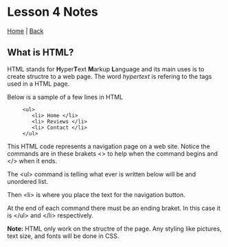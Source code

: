 # Lesson 4 Notes

[Home](/README.md) | [Back](/102-main/102TableofContents.md)


## What is HTML?

HTML stands for **H**yper**T**ext **M**arkup **L**anguage and its main uses is to create structre to a web page. The word *hypertext* is refering to the tags used in a HTML page.

Below is a sample of a few lines in HTML
     
     
         <ul>
            <li> Home </li>
            <li> Reviews </li>
            <li> Contact </li>
         </ul>

This HTML code represents a navigation page on a web site. Notice the commands are in these brakets <> to help when the command begins and </> when it ends. 

The \<ul> command is telling what ever is written below will be and unordered list.

Then \<li> is where you place the text for the navigation button.

At the end of each command there must be an ending braket. In this case it is \</ul> and \</li> respectively.



**Note:** HTML only work on the structre of the page. Any styling like pictures, text size, and fonts will be done in CSS.
